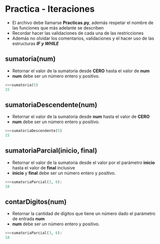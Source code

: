 # Practica - Iteraciones

- El archivo debe llamarse **Practicas.py**, además respetar el nombre de las funciones que más adelante se describen
- Recordar hacer las validaciones de cada una de las restricciones
- Además no olvidar los comentarios, validaciones y el hacer uso de las estructuras ***IF y WHILE***

## sumatoria(num)
- Retornar el valor de la sumatoria desde **CERO** hasta el valor de **num**
- **num** debe ser un número entero y positivo.

```python
>>>sumatoria(5)
15
```

## sumatoriaDescendente(num)
- Retornar el valor de la sumatoria desde **num** hasta el valor de **CERO**
- **num** debe ser un número entero y positivo.

```python
>>>sumatoriaDescendente(5)
15
```

## sumatoriaParcial(inicio, final)
- Retornar el valor de la sumatoria desde el valor por el parámetro **inicio** hasta el valor de **final** inclusive
- **inicio** y **final** debe ser un número entero y positivo.

```python
>>>sumatoriaParcial(3, 6):
18
```

## contarDigitos(num)
- Retornar la cantidad de dígitos que tiene un número dado el parámetro de entrada **num**
- **num** debe ser un número entero y positivo.


```python
>>>sumatoriaParcial(3, 6):
18
```

